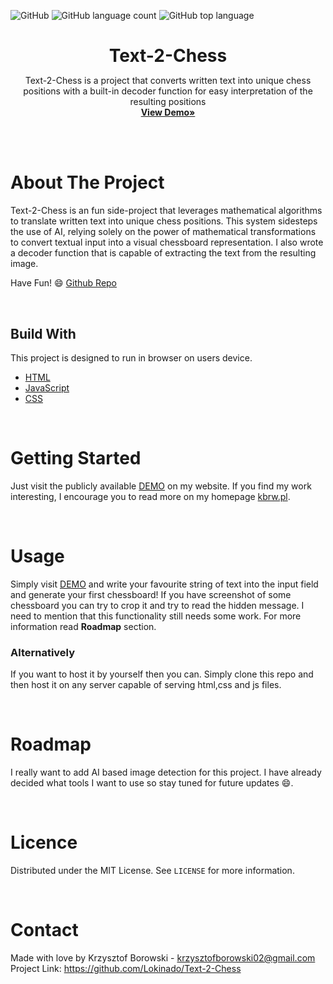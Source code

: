 <!--
+++
author = "Krzysztof Borowski"
title = "Text 2 Chess"
date = "2023-11-09"
description = "Text-2-Chess is a project that converts written text into unique chess positions with a built-in decoder function for easy interpretation of the resulting positions"
summary = "Text-2-Chess is a project that converts written text into unique chess positions with a built-in decoder function for easy interpretation of the resulting positions"
draft="false"
demourl="https://kbrw.pl/text2chess"
tags = [
    "html", 
    "javascript",
    "css",
]
categories = [
    "webdev",
]
+++
-->

![GitHub](https://img.shields.io/github/license/Lokinado/Text-2-Chess?style=for-the-badge)
![GitHub language count](https://img.shields.io/github/languages/count/Lokinado/Text-2-Chess?style=for-the-badge)
![GitHub top language](https://img.shields.io/github/languages/top/Lokinado/Text-2-Chess?style=for-the-badge)

<p align="center">
    <h1 align="center" style="border-bottom: none; margin-bottom: 0">
        <strong>
            Text-2-Chess
        </strong>
    </h1>

  <p align="center">
    Text-2-Chess is a project that converts written text into unique chess positions with a built-in decoder function for easy interpretation of the resulting positions
    <br />
    <a href="https://github.com/Lokinado/Text-2-Chess"><strong>View Demo»</strong></a>
  </p>
</p>

<br><br>

# About The Project
Text-2-Chess is an fun side-project that leverages mathematical algorithms to translate written text into unique chess positions. This system sidesteps the use of AI, relying solely on the power of mathematical transformations to convert textual input into a visual chessboard representation. I also wrote a decoder function that is capable of extracting the text from the resulting image.

Have Fun! 😄
[Github Repo](https://kbrw.pl/text2chess/)

<br>

## Build With
This project is designed to run in browser on users device.
* [HTML](https://en.wikipedia.org/wiki/HTML)
* [JavaScript](https://en.wikipedia.org/wiki/JavaScript)
* [CSS](https://en.wikipedia.org/wiki/CSS)

<br>

# Getting Started
Just visit the publicly available [DEMO](https://kbrw.pl/text2chess/) on my website. If you find my work interesting, I encourage you to read more on my homepage [kbrw.pl](https://kbrw.pl/).

<br>

# Usage
Simply visit [DEMO](https://kbrw.pl/text2chess/) and write your favourite string of text into the input field and generate your first chessboard! If you have screenshot of some chessboard you can try to crop it and try to read the hidden message. I need to mention that this functionality still needs some work. For more information read **Roadmap** section. 

### Alternatively

If you want to host it by yourself then you can. Simply clone this repo and then host it on any server capable of serving html,css and js files.


<br>

# Roadmap
I really want to add AI based image detection for this project. I have already decided what tools I want to use so stay tuned for future updates 😄.

<br>

# Licence
Distributed under the MIT License. See `LICENSE` for more information.

<br>

# Contact
Made with love by Krzysztof Borowski - krzysztofborowski02@gmail.com
<br>
Project Link: https://github.com/Lokinado/Text-2-Chess
